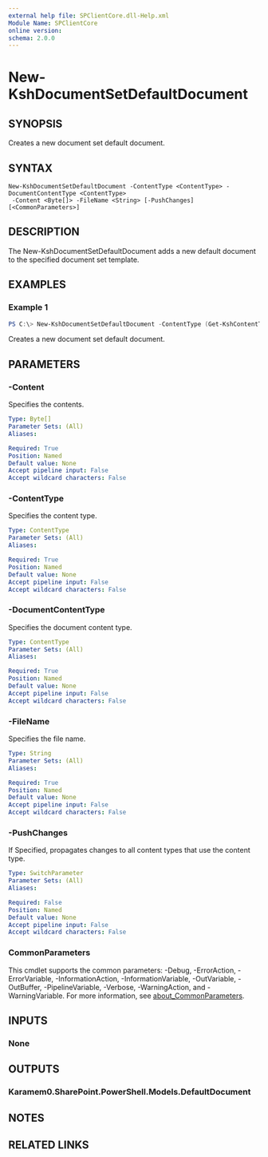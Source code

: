 ```yaml
---
external help file: SPClientCore.dll-Help.xml
Module Name: SPClientCore
online version:
schema: 2.0.0
---
```


# New-KshDocumentSetDefaultDocument

## SYNOPSIS
Creates a new document set default document.

## SYNTAX

```
New-KshDocumentSetDefaultDocument -ContentType <ContentType> -DocumentContentType <ContentType>
 -Content <Byte[]> -FileName <String> [-PushChanges] [<CommonParameters>]
```

## DESCRIPTION
The New-KshDocumentSetDefaultDocument adds a new default document to the specified document set template.

## EXAMPLES

### Example 1
```powershell
PS C:\> New-KshDocumentSetDefaultDocument -ContentType (Get-KshContentType -ContentTypeId '0x0120D5200014BC33BECFD5C340922C6D6CECC7830D') -DocumentContentType (Get-KshContentType -ContentTypeId '0x101') -Content ([System.Text.Encoding]::UTF8.GetBytes('Contact: admin@example.onmicrosoft.com')) -FileName 'README.txt' -PushChanges
```

Creates a new document set default document.

## PARAMETERS

### -Content
Specifies the contents.

```yaml
Type: Byte[]
Parameter Sets: (All)
Aliases:

Required: True
Position: Named
Default value: None
Accept pipeline input: False
Accept wildcard characters: False
```

### -ContentType
Specifies the content type.

```yaml
Type: ContentType
Parameter Sets: (All)
Aliases:

Required: True
Position: Named
Default value: None
Accept pipeline input: False
Accept wildcard characters: False
```

### -DocumentContentType
Specifies the document content type.

```yaml
Type: ContentType
Parameter Sets: (All)
Aliases:

Required: True
Position: Named
Default value: None
Accept pipeline input: False
Accept wildcard characters: False
```

### -FileName
Specifies the file name.

```yaml
Type: String
Parameter Sets: (All)
Aliases:

Required: True
Position: Named
Default value: None
Accept pipeline input: False
Accept wildcard characters: False
```

### -PushChanges
If Specified, propagates changes to all content types that use the content type.

```yaml
Type: SwitchParameter
Parameter Sets: (All)
Aliases:

Required: False
Position: Named
Default value: None
Accept pipeline input: False
Accept wildcard characters: False
```

### CommonParameters
This cmdlet supports the common parameters: -Debug, -ErrorAction, -ErrorVariable, -InformationAction, -InformationVariable, -OutVariable, -OutBuffer, -PipelineVariable, -Verbose, -WarningAction, and -WarningVariable. For more information, see [about_CommonParameters](http://go.microsoft.com/fwlink/?LinkID=113216).

## INPUTS

### None

## OUTPUTS

### Karamem0.SharePoint.PowerShell.Models.DefaultDocument

## NOTES

## RELATED LINKS
